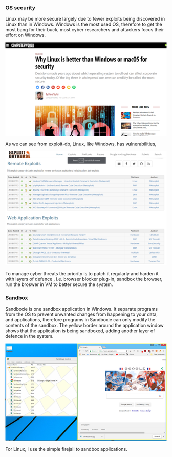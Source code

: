 ### OS security
Linux may be more secure largely due to fewer exploits being discovered in Linux than in Windows. 
Windows is the most used OS, therefore to get the most bang for their buck, most cyber researchers and attackers
focus their effort on Windows.

![why linux is more secure](/images/os-secure.png)


As we can see from exploit-db, Linux, like Windows, has vulnerabilities, 

![exploit db](/images/exploit-db1.png)

To manage cyber threats the priority is to patch it regularly and harden it with layers of defence 
, i.e. browser blocker plug-in, sandbox the browser, run the broswer in VM to better secure the system.

### Sandbox
Sandboxie is one sandbox application in Windows. It separate programs from the OS to prevent unwanted changes from happening to your data, and applications, therefore programs in Sandboxie can only modify the contents of the sandbox.
The yellow border around the application window shows that the application is being sandboxed, adding another layer of defence in the system. 

![sandbox 1](/images/sandbox1.png)

For Linux, I use the simple firejail to sandbox applications.
